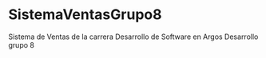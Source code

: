 # SistemaVentasGrupo8
Sistema de Ventas de la carrera Desarrollo de Software en Argos
Desarrollo grupo 8
